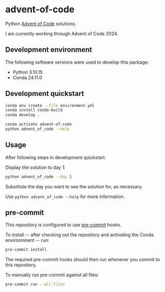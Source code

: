 # advent-of-code

Python [Advent of Code](https://adventofcode.com/) solutions.

I am currently working through Advent of Code 2024.

## Development environment

The following software versions were used to develop this package:

* Python 3.10.15
* Conda 24.11.0

## Development quickstart

```bash
conda env create --file environment.yml
conda install conda-build
conda develop .

conda activate advent-of-code
python advent_of_code --help
```

## Usage

After following steps in development quickstart.

Display the solution to day 1:

```bash
python advent_of_code --day 1
```

Substitute the day you want to see the solution for, as necessary.

Use `python advent_of_code --help` for more information.

## pre-commit

This repository is configured to use [pre-commit](https://pre-commit.com/) hooks.

To install -- after checking out the repository and activating the Conda environmnent
-- run:

```bash
pre-commit install
```

The required pre-commit hooks should then run whenever you commit to this repository.

To manually run pre-commit against all files:

```bash
pre-commit run --all-files
```
